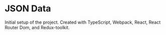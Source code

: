 # JSON Data

Initial setup of the project.  Created with TypeScript, Webpack, React, React Router Dom, and Redux-toolkit.





